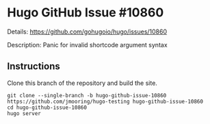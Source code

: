 # Hugo GitHub Issue #10860

Details: <https://github.com/gohugoio/hugo/issues/10860>

Description: Panic for invalid shortcode argument syntax

## Instructions

Clone this branch of the repository and build the site.

```text
git clone --single-branch -b hugo-github-issue-10860 https://github.com/jmooring/hugo-testing hugo-github-issue-10860
cd hugo-github-issue-10860
hugo server
```
